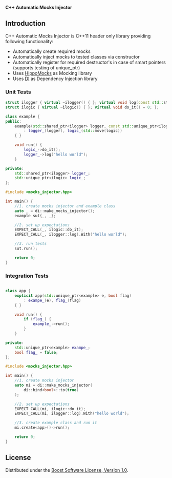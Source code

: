 **C++ Automatic Mocks Injector**

## Introduction
C++ Automatic Mocks Injector is C++11 header only library providing following functionality:
* Automatically create required mocks
* Automatically inject mocks to tested classes via constructor
* Automatically register for required destructor's in case of smart pointers (supports testing of unique_ptr)
* Uses [HippoMocks](https://github.com/dascandy/hippomocks) as Mocking library
* Uses [DI](https://github.com/krzysztof-jusiak/di) as Dependency Injection library

### Unit Tests
```cpp
struct ilogger { virtual ~ilogger() { }; virtual void log(const std::string&) = 0; };
struct ilogic { virtual ~ilogic() { }; virtual void do_it() = 0; };

class example {
public:
    example(std::shared_ptr<ilogger> logger, const std::unique_ptr<ilogic>& logic)
        : logger_(logger), logic_(std::move(logic))
    { }

    void run() {
        logic_->do_it();
        logger_->log("hello world");
    }

private:
    std::shared_ptr<ilogger> logger_;
    std::unique_ptr<ilogic> logic_;
};

#include <mocks_injector.hpp>

int main() {
    //1. create mocks injector and example class
    auto _ = di::make_mocks_injector();
    example sut{_, _};

    //2. set up expectations
    EXPECT_CALL(_, ilogic::do_it);
    EXPECT_CALL(_, ilogger::log).With("hello world");

    //3. run tests
    sut.run();

    return 0;
}
```

### Integration Tests
```cpp

class app {
    explicit app(std::unique_ptr<example> e, bool flag)
        : exampe_(e), flag_(flag)
    { }

    void run() {
        if (flag_) {
            example_->run();
        }
    }

private:
    std::unique_ptr<example> exampe_;
    bool flag_ = false;
};

#include <mocks_injector.hpp>

int main() {
    //1. create mocks injector
    auto mi = di::make_mocks_injector(
        di::bind<bool>::to(true)
    );

    //2. set up expectations
    EXPECT_CALL(mi, ilogic::do_it);
    EXPECT_CALL(mi, ilogger::log).With("hello world");

    //3. create example class and run it
    mi.create<app>()->run();

    return 0;
}
```

## License
Distributed under the [Boost Software License, Version 1.0](http://www.boost.org/LICENSE_1_0.txt).


